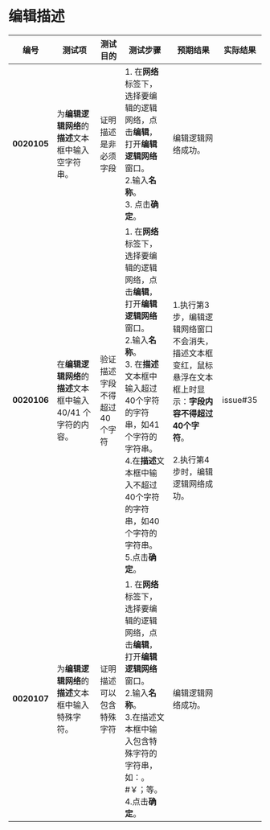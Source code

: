# 编辑描述
| **编号** | **测试项** | **测试目的** | **测试步骤** | **预期结果** | **实际结果** |
|--------- | ---------- | ------------ | ------------ | ------------ | ------------ |
| **0020105** | 为**编辑逻辑网络**的**描述**文本框中输入空字符串。 | 证明描述是非必须字段 |1. 在**网络**标签下，选择要编辑的逻辑网络，点击**编辑**，打开**编辑逻辑网络**窗口。<br/>2.输入**名称**。<br/>3. 点击**确定**。 | 编辑逻辑网络成功。 |   |
| **0020106** | 在**编辑逻辑网络**的**描述**文本框中输入 40/41 个字符的内容。 | 验证描述字段不得超过40个字符 | 1. 在**网络**标签下，选择要编辑的逻辑网络，点击**编辑**，打开**编辑逻辑网络**窗口。<br/>2.输入**名称**。<br/>3. 在**描述**文本框中输入超过40个字符的字符串，如41个字符的字符串。<br/>4.在**描述**文本框中输入不超过40个字符的字符串，如40个字符的字符串。<br/>5.点击**确定**。| 1.执行第3步，编辑逻辑网络窗口不会消失，描述文本框变红，鼠标悬浮在文本框上时显示：**字段内容不得超过40个字符**。<br/><br/>2.执行第4步时，编辑逻辑网络成功。|issue#35|
| **0020107** | 为**编辑逻辑网络**的**描述**文本框中输入特殊字符。 | 证明描述可以包含特殊字符 |1. 在**网络**标签下，选择要编辑的逻辑网络，点击**编辑**，打开**编辑逻辑网络**窗口。<br/>2.输入**名称**。<br/>3.在描述文本框中输入包含特殊字符的字符串，如：。#￥；等。 <br/>4.点击**确定**。 | 编辑逻辑网络成功。 |   |


